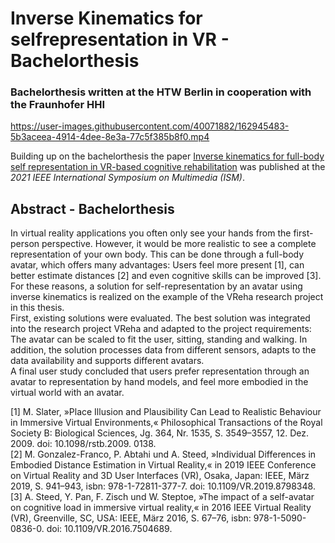 # Inverse Kinematics for selfrepresentation in VR - Bachelorthesis

### Bachelorthesis written at the HTW Berlin in cooperation with the Fraunhofer HHI

https://user-images.githubusercontent.com/40071882/162945483-5b3aceea-4914-4dee-8e3a-77c5f385b8f0.mp4

Building up on the bachelorthesis the paper [Inverse kinematics for full-body self representation in VR-based cognitive rehabilitation](https://ieeexplore.ieee.org/document/9666140) was published at the _2021 IEEE International Symposium on Multimedia (ISM)_.

## Abstract - Bachelorthesis

In virtual reality applications you often only see your hands from the first-person perspective.
However, it would be more realistic to see a complete representation of your own body. This
can be done through a full-body avatar, which offers many advantages: Users feel more present
[1], can better estimate distances [2] and even cognitive skills can be improved [3].  
For these reasons, a solution for self-representation by an avatar using inverse kinematics is
realized on the example of the VReha research project in this thesis.  
First, existing solutions were evaluated. The best solution was integrated into the research
project VReha and adapted to the project requirements: The avatar can be scaled to fit the user,
sitting, standing and walking. In addition, the solution processes data from different sensors,
adapts to the data availability and supports different avatars.  
A final user study concluded that users prefer representation through an avatar to representation
by hand models, and feel more embodied in the virtual world with an avatar.

[1] M. Slater, »Place Illusion and Plausibility Can Lead to Realistic Behaviour in Immersive
Virtual Environments,« Philosophical Transactions of the Royal Society B: Biological
Sciences, Jg. 364, Nr. 1535, S. 3549–3557, 12. Dez. 2009. doi: 10.1098/rstb.2009. 0138.  
[2] M. Gonzalez-Franco, P. Abtahi und A. Steed, »Individual Differences in Embodied Distance
Estimation in Virtual Reality,« in 2019 IEEE Conference on Virtual Reality and 3D User
Interfaces (VR), Osaka, Japan: IEEE, März 2019, S. 941–943, isbn: 978-1-72811-377-7.
doi: 10.1109/VR.2019.8798348.  
[3] A. Steed, Y. Pan, F. Zisch und W. Steptoe, »The impact of a self-avatar on cognitive
load in immersive virtual reality,« in 2016 IEEE Virtual Reality (VR), Greenville, SC, USA:
IEEE, März 2016, S. 67–76, isbn: 978-1-5090-0836-0. doi: 10.1109/VR.2016.7504689.
